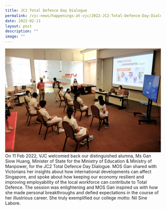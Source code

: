 ```yaml
---
title: JC2 Total Defence Day Dialogue
permalink: /vjc-news/happenings-at-vjc/2022-JC2-Total-Defence-Day-Dialogue/
date: 2022-02-11
layout: post
description: ""
image: ""
---
```


![](/images/Happening%20at%20VJC/2022%2004%20JC2%20Total%20Defence%20Day%20Dialogue.jpeg)
On 11 Feb 2022, VJC welcomed back our distinguished alumna, Ms Gan Siow Huang, Minister of State for the Ministry of Education & Ministry of Manpower, for the JC2 Total Defence Day Dialogue. MOS Gan shared with Victorians her insights about how international developments can affect Singapore, and spoke about how keeping our economy resilient and improving employability of the local workforce can contribute to Total Defence. The session was enlightening and MOS Gan inspired us with how she made personal breakthroughs and defied expectations in the course of her illustrious career. She truly exemplified our college motto: Nil Sine Labore.
